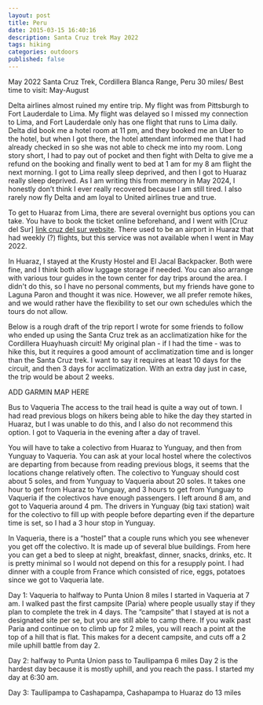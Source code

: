 ```yaml
---
layout: post
title: Peru
date: 2015-03-15 16:40:16
description: Santa Cruz trek May 2022
tags: hiking
categories: outdoors
published: false
---
```


May 2022
Santa Cruz Trek, Cordillera Blanca Range, Peru
30 miles/
Best time to visit: May-August

Delta airlines almost ruined my entire trip. My flight was from Pittsburgh to Fort Lauderdale to Lima. My flight was delayed so I missed my connection to Lima, and Fort Lauderdale only has one flight that runs to Lima daily. Delta did book me a hotel room at 11 pm, and they booked me an Uber to the hotel, but when I got there, the hotel attendant informed me that I had already checked in so she was not able to check me into my room. Long story short, I had to pay out of pocket and then fight with Delta to give me a refund on the booking and finally went to bed at 1 am for my 8 am flight the next morning. I got to Lima really sleep deprived, and then I got to Huaraz really sleep deprived. As I am writing this from memory in May 2024, I honestly don’t think I ever really recovered because I am still tired. I also rarely now fly Delta and am loyal to United airlines true and true.

To get to Huaraz from Lima, there are several overnight bus options you can take. You have to book the ticket online beforehand, and I went with [Cruz del Sur] [link cruz del sur website](https://www.cruzdelsur.com.pe/). There used to be an airport in Huaraz that had weekly (?) flights, but this service was not available when I went in May 2022.

In Huaraz, I stayed at the Krusty Hostel and El Jacal Backpacker. Both were fine, and I think both allow luggage storage if needed. You can also arrange with various tour guides in the town center for day trips around the area. I didn't do this, so I have no personal comments, but my friends have gone to Laguna Paron and thought it was nice. However, we all prefer remote hikes, and we would rather have the flexibility to set our own schedules which the tours do not allow.

Below is a rough draft of the trip report I wrote for some friends to follow who ended up using the Santa Cruz trek as an acclimatization hike for the Cordillera Huayhuash circuit! My original plan - if I had the time - was to hike this, but it requires a good amount of acclimatization time and is longer than the Santa Cruz trek. I want to say it requires at least 10 days for the circuit, and then 3 days for acclimatization. With an extra day just in case, the trip would be about 2 weeks.

ADD GARMIN MAP HERE

Bus to Vaqueria
The access to the trail head is quite a way out of town. I had read previous blogs on hikers being able to hike the day they started in Huaraz, but I was unable to do this, and I also do not recommend this option. I got to Vaqueria in the evening after a day of travel.

You will have to take a colectivo from Huaraz to Yunguay, and then from Yunguay to Vaqueria. You can ask at your local hostel where the colectivos are departing from because from reading previous blogs, it seems that the locations change relatively often. The colectivo to Yunguay should cost about 5 soles, and from Yunguay to Vaqueria about 20 soles. It takes one hour to get from Huaraz to Yunguay, and 3 hours to get from Yunguay to Vaqueria if the colectivos have enough passengers. I left around 8 am, and got to Vaqueria around 4 pm. The drivers in Yunguay (big taxi station) wait for the colectivo to fill up with people before departing even if the departure time is set, so I had a 3 hour stop in Yunguay.

In Vaqueria, there is a “hostel” that a couple runs which you see whenever you get off the colectivo. It is made up of several blue buildings. From here you can get a bed to sleep at night, breakfast, dinner, snacks, drinks, etc. It is pretty minimal so I would not depend on this for a resupply point. I had dinner with a couple from France which consisted of rice, eggs, potatoes since we got to Vaqueria late.

Day 1: Vaqueria to halfway to Punta Union 8 miles
I started in Vaqueria at 7 am. I walked past the first campsite (Paria) where people usually stay if they plan to complete the trek in 4 days. The “campsite” that I stayed at is not a designated site per se, but you are still able to camp there. If you walk past Paria and continue on to climb up for 2 miles, you will reach a point at the top of a hill that is flat. This makes for a decent campsite, and cuts off a 2 mile uphill battle from day 2.

Day 2: halfway to Punta Union pass to Taullipampa 6 miles
Day 2 is the hardest day because it is mostly uphill, and you reach the pass. I started my day at 6:30 am.

Day 3: Taullipampa to Cashapampa, Cashapampa to Huaraz do 13 miles
